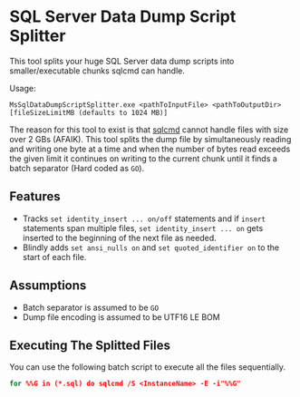 # SQL Server Data Dump Script Splitter

This tool splits your huge SQL Server data dump scripts into smaller/executable chunks sqlcmd can handle.

Usage:

```
MsSqlDataDumpScriptSplitter.exe <pathToInputFile> <pathToOutputDir> [fileSizeLimitMB (defaults to 1024 MB)]
```

The reason for this tool to exist is that [sqlcmd](https://docs.microsoft.com/en-us/sql/tools/sqlcmd-utility) cannot handle files with size over 2 GBs (AFAIK). This tool splits the dump file by simultaneously reading and writing one byte at a time and when the number of bytes read exceeds the given limit it continues on writing to the current chunk until it finds a batch separator (Hard coded as `GO`).

## Features

* Tracks `set identity_insert ... on/off` statements and if `insert` statements span multiple files, `set identity_insert ... on` gets inserted to the beginning of the next file as needed.
* Blindly adds `set ansi_nulls on` and `set quoted_identifier on` to the start of each file.

## Assumptions

* Batch separator is assumed to be `GO`
* Dump file encoding is assumed to be UTF16 LE BOM

## Executing The Splitted Files

You can use the following batch script to execute all the files sequentially.

```bat
for %%G in (*.sql) do sqlcmd /S <InstanceName> -E -i"%%G"
```
